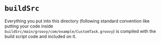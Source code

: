 # `buildSrc`
Everything you put into this directory (following standard convention like putting your code inside `buildSrc/main/groovy/com/example/CustomTask.groovy`) is compiled with the build script code and included on it.
